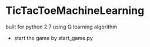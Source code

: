 # TicTacToeMachineLearning
built for python 2.7 using Q learning algorithm
+ start the game by start_game.py
